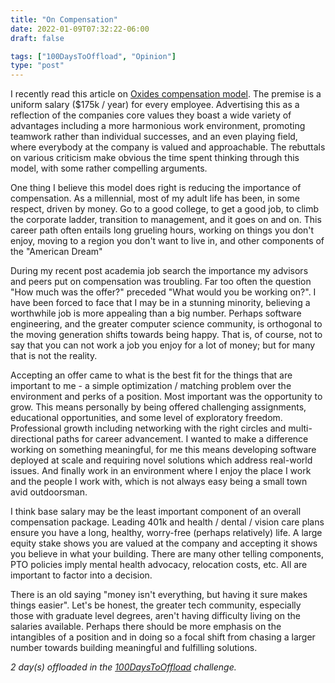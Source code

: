 ```yaml
---
title: "On Compensation"
date: 2022-01-09T07:32:22-06:00
draft: false

tags: ["100DaysToOffload", "Opinion"]
type: "post"
---
```


I recently read this article on [Oxides compensation model](https://oxide.computer/blog/compensation-as-a-reflection-of-values). The premise is a uniform salary ($175k / year) for every employee. Advertising this as a reflection of the companies core values they boast a wide variety of advantages including a more harmonious work environment, promoting teamwork rather than individual successes, and an even playing field, where everybody at the company is valued and approachable. The rebuttals on various criticism make obvious the time spent thinking through this model, with some rather compelling arguments.

One thing I believe this model does right is reducing the importance of compensation. As a millennial, most of my adult life has been, in some respect, driven by money. Go to a good college, to get a good job, to climb the corporate ladder, transition to management, and it goes on and on. This career path often entails long grueling hours, working on things you don't enjoy, moving to a region you don't want to live in, and other components of the "American Dream"

During my recent post academia job search the importance my advisors and peers put on compensation was troubling. Far too often the question "How much was the offer?" preceded "What would you be working on?". I have been forced to face that I may be in a stunning minority, believing a worthwhile job is more appealing than a big number. Perhaps software engineering, and the greater computer science community, is orthogonal to the moving generation shifts towards being happy. That is, of course, not to say that you can not work a job you enjoy for a lot of money; but for many that is not the reality.

Accepting an offer came to what is the best fit for the things that are important to me - a simple optimization / matching problem over the environment and perks of a position. Most important was the opportunity to grow. This means personally by being offered challenging assignments, educational opportunities, and some level of exploratory freedom. Professional growth including networking with the right circles and multi-directional paths for career advancement. I wanted to make a difference working on something meaningful, for me this means developing software deployed at scale and requiring novel solutions which address real-world issues. And finally work in an environment where I enjoy the place I work and the people I work with, which is not always easy being a small town avid outdoorsman.

I think base salary may be the least important component of an overall compensation package. Leading 401k and health / dental / vision care plans ensure you have a long, healthy, worry-free (perhaps relatively) life. A large equity stake shows you are valued at the company and accepting it shows you believe in what your building. There are many other telling components, PTO policies imply mental health advocacy, relocation costs, etc. All are important to factor into a decision.

There is an old saying "money isn't everything, but having it sure makes things easier". Let's be honest, the greater tech community, especially those with graduate level degrees, aren't having difficulty living on the salaries available. Perhaps there should be more emphasis on the intangibles of a position and in doing so a focal shift from chasing a larger number towards building meaningful and fulfilling solutions.

_2 day(s) offloaded in the [100DaysToOffload](https://100daystooffload.com/) challenge._
